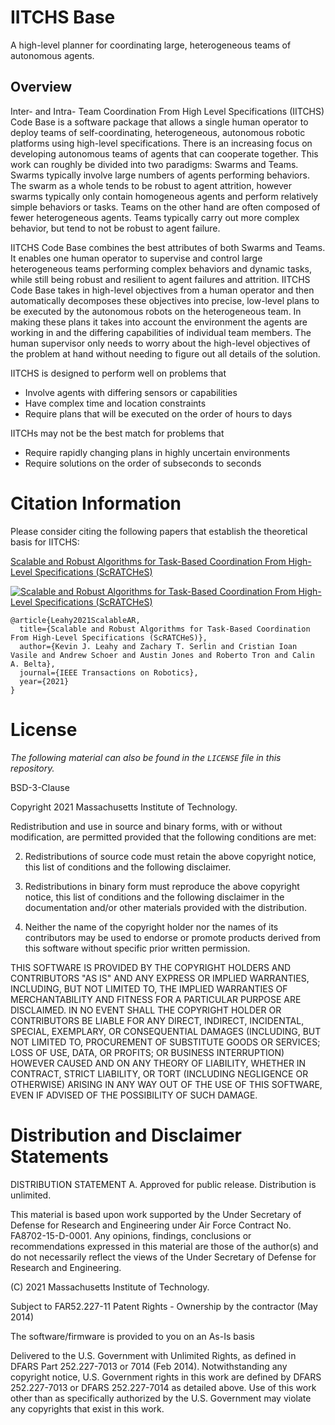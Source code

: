 # IITCHS Base

A high-level planner for coordinating large, heterogeneous teams of autonomous agents.

## Overview

Inter- and Intra- Team Coordination From High Level Specifications (IITCHS) Code Base is a software package that allows a single human operator to deploy teams of self-coordinating, heterogeneous, autonomous robotic platforms using high-level specifications.
There is an increasing focus on developing autonomous teams of agents that can cooperate together. This work can roughly be divided into two paradigms: Swarms and Teams. Swarms typically involve large numbers of agents performing behaviors. The swarm as a whole tends to be robust to agent attrition, however swarms typically only contain homogeneous agents and perform relatively simple behaviors or tasks. Teams on the other hand are often composed of fewer heterogeneous agents. Teams typically carry out more complex behavior, but tend to not be robust to agent failure. 

IITCHS Code Base combines the best attributes of both Swarms and Teams. It enables one human operator to supervise and control large heterogeneous teams performing complex behaviors and dynamic tasks, while still being robust and resilient to agent failures and attrition. IITCHS Code Base takes in high-level objectives from a human operator and then automatically decomposes these objectives into precise, low-level plans to be executed by the autonomous robots on the heterogeneous team. In making these plans it takes into account the environment the agents are working in and the differing capabilities of individual team members. The human supervisor only needs to worry about the high-level objectives of the problem at hand without needing to figure out all details of the solution. 

IITCHS is designed to perform well on problems that

* Involve agents with differing sensors or capabilities
* Have complex time and location constraints
* Require plans that will be executed on the order of hours to days


IITCHs may not be the best match for problems that

* Require rapidly changing plans in highly uncertain environments
* Require solutions on the order of subseconds to seconds


# Citation Information

<!--Please use the following DOI reference number, published on Zenodo, when citing this software:-->

<!--\[INSERT HERE WHEN WE HAVE PUBLIC GITHUB REPO URL\]-->

Please consider citing the following papers that establish the theoretical basis for IITCHS:

[Scalable and Robust Algorithms for Task-Based Coordination From High-Level Specifications (ScRATCHeS)](https://ieeexplore.ieee.org/document/9663414)

[![Scalable and Robust Algorithms for Task-Based Coordination From High-Level Specifications (ScRATCHeS)](https://img.shields.io/badge/DOI-10.1109%2FTRO.2021.3130794-blue)](https://doi.org/10.1109/TRO.2021.3130794)

```
@article{Leahy2021ScalableAR,
  title={Scalable and Robust Algorithms for Task-Based Coordination From High-Level Specifications (ScRATCHeS)},
  author={Kevin J. Leahy and Zachary T. Serlin and Cristian Ioan Vasile and Andrew Schoer and Austin Jones and Roberto Tron and Calin A. Belta},
  journal={IEEE Transactions on Robotics},
  year={2021}
}
```


# License

_The following material can also be found in the `LICENSE` file in this repository._

BSD-3-Clause

Copyright 2021 Massachusetts Institute of Technology.

Redistribution and use in source and binary forms, with or without modification, are permitted provided that the following conditions are met:

2. Redistributions of source code must retain the above copyright notice, this list of conditions and the following disclaimer.

3. Redistributions in binary form must reproduce the above copyright notice, this list of conditions and the following disclaimer in the documentation and/or other materials provided with the distribution.

4. Neither the name of the copyright holder nor the names of its contributors may be used to endorse or promote products derived from this software without specific prior written permission.

THIS SOFTWARE IS PROVIDED BY THE COPYRIGHT HOLDERS AND CONTRIBUTORS "AS IS" AND ANY EXPRESS OR IMPLIED WARRANTIES, INCLUDING, BUT NOT LIMITED TO, THE IMPLIED WARRANTIES OF MERCHANTABILITY AND FITNESS FOR A PARTICULAR PURPOSE ARE DISCLAIMED. IN NO EVENT SHALL THE COPYRIGHT HOLDER OR CONTRIBUTORS BE LIABLE FOR ANY DIRECT, INDIRECT, INCIDENTAL, SPECIAL, EXEMPLARY, OR CONSEQUENTIAL DAMAGES (INCLUDING, BUT NOT LIMITED TO, PROCUREMENT OF SUBSTITUTE GOODS OR SERVICES; LOSS OF USE, DATA, OR PROFITS; OR BUSINESS INTERRUPTION) HOWEVER CAUSED AND ON ANY THEORY OF LIABILITY, WHETHER IN CONTRACT, STRICT LIABILITY, OR TORT (INCLUDING NEGLIGENCE OR OTHERWISE) ARISING IN ANY WAY OUT OF THE USE OF THIS SOFTWARE, EVEN IF ADVISED OF THE POSSIBILITY OF SUCH DAMAGE.


# Distribution and Disclaimer Statements

DISTRIBUTION STATEMENT A. Approved for public release. Distribution is unlimited.

This material is based upon work supported by the Under Secretary of Defense for 
Research and Engineering under Air Force Contract No. FA8702-15-D-0001. Any 
opinions, findings, conclusions or recommendations expressed in this material 
are those of the author(s) and do not necessarily reflect the views of the Under 
Secretary of Defense for Research and Engineering.

(C) 2021 Massachusetts Institute of Technology.

Subject to FAR52.227-11 Patent Rights - Ownership by the contractor (May 2014)

The software/firmware is provided to you on an As-Is basis

Delivered to the U.S. Government with Unlimited Rights, as defined in DFARS 
Part 252.227-7013 or 7014 (Feb 2014). Notwithstanding any copyright notice, U.S. 
Government rights in this work are defined by DFARS 252.227-7013 or DFARS 
252.227-7014 as detailed above. Use of this work other than as specifically 
authorized by the U.S. Government may violate any copyrights that exist in this 
work.


